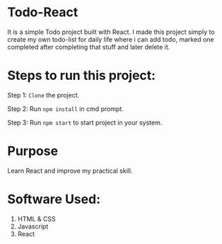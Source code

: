 # Todo-React

It is a simple Todo project built with React. I made this project simply to create my own todo-list for daily life where i can add todo, marked one completed after completing that stuff and later delete it.

# Steps to run this project:
Step 1: `Clone` the project.

Step 2: Run `npm install` in cmd prompt.

Step 3: Run `npm start` to start project in your system.

# Purpose
Learn React and improve my practical skill.

# Software Used:
1) HTML & CSS
2) Javascript
3) React
